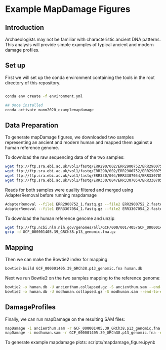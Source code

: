 # Example MapDamage Figures

## Introduction

Archaeologists may not be familiar with characteristic ancient DNA patterns.
This analysis will provide simple examples of typical ancient and modern
damage profiles.

## Set up

First we will set up the conda environment containing the tools in the root
directory of this repository.

```bash

conda env create -f environment.yml

## Once installed
conda activate mann2020_examplemapdamage
```

## Data Preparation

To generate mapDamage figures, we downloaded two samples representing an ancient
and modern human and mapped them against a human reference genome.

To download the raw sequencing data of the two samples:

```bash
wget ftp://ftp.sra.ebi.ac.uk/vol1/fastq/ERR290/002/ERR2900752/ERR2900752_1.fastq.gz
wget ftp://ftp.sra.ebi.ac.uk/vol1/fastq/ERR290/002/ERR2900752/ERR2900752_2.fastq.gz
wget ftp://ftp.sra.ebi.ac.uk/vol1/fastq/ERR330/004/ERR3307054/ERR3307054_1.fastq.gz
wget ftp://ftp.sra.ebi.ac.uk/vol1/fastq/ERR330/004/ERR3307054/ERR3307054_2.fastq.gz
```
Reads for both samples were quality filtered and merged using AdapterRemoval before running mapdamage

```bash
AdapterRemoval --file1 ERR2900752_1.fastq.gz --file2 ERR2900752_2.fastq.gz --trimns --trimqualities --minquality 25 --gzip --collapse --basename ancienthum --minlength 25 --adapter1 AGATCGGAAGAGCACACGTCTGAACTCCAGTCACNNNNNNATCTCGTATGCCGTCTTCTGCTTG --adapter2 AGATCGGAAGAGCGTCGTGTAGGGAAAGAGTGTAGATCTCGGTGGTCGCCGTATCATT
AdapterRemoval --file1 ERR3307054_1.fastq.gz --file2 ERR3307054_2.fastq.gz --trimns --trimqualities --minquality 25 --gzip --collapse --basename modhuman --minlength 25 --adapter1 AGATCGGAAGAGCACACGTCTGAACTCCAGTCACNNNNNNATCTCGTATGCCGTCTTCTGCTTG --adapter2 AGATCGGAAGAGCGTCGTGTAGGGAAAGAGTGTAGATCTCGGTGGTCGCCGTATCATT
```

To download the human reference genome and unzip:

```bash
wget ftp://ftp.ncbi.nlm.nih.gov/genomes/all/GCF/000/001/405/GCF_000001405.39_GRCh38.p13/GCF_000001405.39_GRCh38.p13_genomic.fna.gz
gzip -d GCF_000001405.39_GRCh38.p13_genomic.fna.gz
```

## Mapping

Then we can make the Bowtie2 index for mapping:

```bash
bowtie2-build GCF_000001405.39_GRCh38.p13_genomic.fna human.db
```

Next we run Bowtie2 on the two samples mapping to the reference genome:

```bash
bowtie2 -x human.db -U ancienthum.collapsed.gz -S ancienthum.sam --end-to-end --no-unal
bowtie2 -x human.db -U modhuman.collapsed.gz -S modhuman.sam --end-to-end --no-unal
```

## DamageProfiles

Finally, we can run mapDamage on the resulting SAM files:

```bash
mapDamage -i ancienthum.sam -r GCF_000001405.39_GRCh38.p13_genomic.fna -d ancienthum
mapDamage -i modhuman.sam -r GCF_000001405.39_GRCh38.p13_genomic.fna -d modhuman
```

To generate example mapdamage plots: scripts/mapdamage_figure.ipynb
